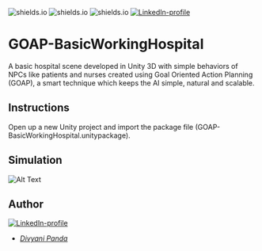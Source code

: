 ![shields.io](https://img.shields.io/badge/MADE%20WITH-Unity3D-red)
![shields.io](https://img.shields.io/badge/platform-Windows-green)
![shields.io](https://img.shields.io/badge/GOAP-pink)
[![LinkedIn-profile](https://img.shields.io/badge/LinkedIn-Divyani-blue.svg)](https://www.linkedin.com/in/divyani-panda-5a8345194/)

# GOAP-BasicWorkingHospital
A basic hospital scene developed in Unity 3D with simple behaviors of NPCs like patients and nurses created using Goal Oriented Action Planning (GOAP), a smart technique which keeps the AI simple, natural and scalable. 

## Instructions
Open up a new Unity project and import the package file (GOAP-BasicWorkingHospital.unitypackage).

## Simulation
![Alt Text](https://github.com/7divs7/GOAP-BasicWorkingHospital/blob/main/goap_hospital.gif)

## Author
[![LinkedIn-profile](https://img.shields.io/badge/LinkedIn-Profile-teal.svg)](https://www.linkedin.com/in/divyani-panda-5a8345194/)
* [*Divyani Panda*](https://github.com/7divs7)

